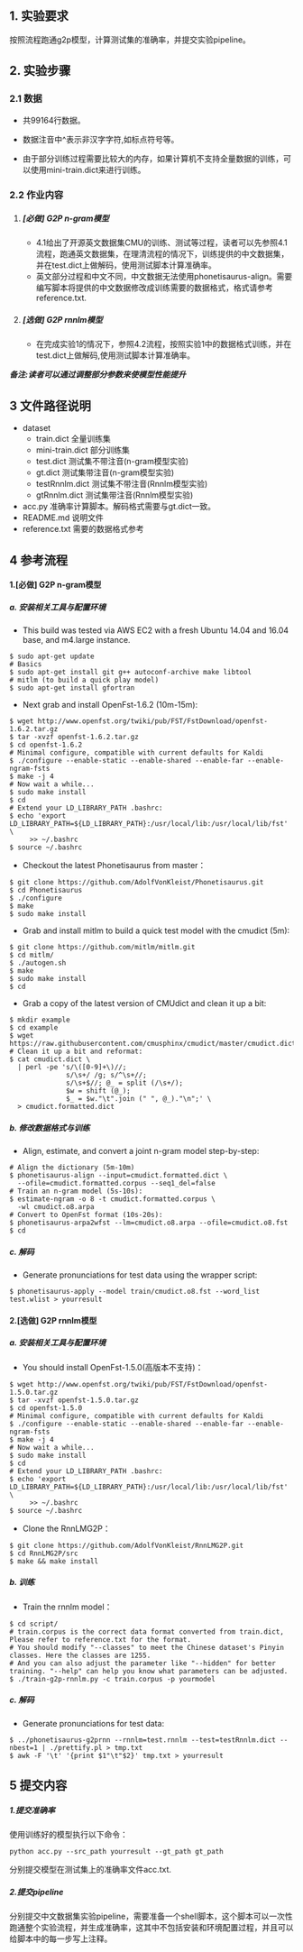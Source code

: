 ## 1. 实验要求

按照流程跑通g2p模型，计算测试集的准确率，并提交实验pipeline。

## 2. 实验步骤
### 2.1  数据

+ 共99164行数据。

+ 数据注音中^表示非汉字字符,如标点符号等。

+ 由于部分训练过程需要比较大的内存，如果计算机不支持全量数据的训练，可以使用mini-train.dict来进行训练。

### 2.2 作业内容

1. ##### [必做] G2P n-gram模型

    + 4.1给出了开源英文数据集CMU的训练、测试等过程，读者可以先参照4.1流程，跑通英文数据集，在理清流程的情况下，训练提供的中文数据集，并在test.dict上做解码，使用测试脚本计算准确率。
    + 英文部分过程和中文不同，中文数据无法使用phonetisaurus-align。需要编写脚本将提供的中文数据修改成训练需要的数据格式，格式请参考reference.txt.

2. ##### [选做] G2P rnnlm模型

    + 在完成实验1的情况下，参照4.2流程，按照实验1中的数据格式训练，并在test.dict上做解码,使用测试脚本计算准确率。

 

***备注:读者可以通过调整部分参数来使模型性能提升***

## 3 文件路径说明

+ dataset
  + train.dict 全量训练集
  + mini-train.dict 部分训练集
  + test.dict 测试集不带注音(n-gram模型实验)
  + gt.dict 测试集带注音(n-gram模型实验)
  + testRnnlm.dict 测试集不带注音(Rnnlm模型实验)
  + gtRnnlm.dict 测试集带注音(Rnnlm模型实验)
+ acc.py 准确率计算脚本。解码格式需要与gt.dict一致。
+ README.md 说明文件
+ reference.txt 需要的数据格式参考

## 4 参考流程

#### 1.[必做] G2P n-gram模型

##### a. 安装相关工具与配置环境

+ This build was tested via AWS EC2 with a fresh Ubuntu 14.04 and 16.04 base, and m4.large instance.

```shell
$ sudo apt-get update
# Basics
$ sudo apt-get install git g++ autoconf-archive make libtool
# mitlm (to build a quick play model)
$ sudo apt-get install gfortran
```

+ Next grab and install OpenFst-1.6.2 (10m-15m):

```shell
$ wget http://www.openfst.org/twiki/pub/FST/FstDownload/openfst-1.6.2.tar.gz
$ tar -xvzf openfst-1.6.2.tar.gz
$ cd openfst-1.6.2
# Minimal configure, compatible with current defaults for Kaldi
$ ./configure --enable-static --enable-shared --enable-far --enable-ngram-fsts
$ make -j 4
# Now wait a while...
$ sudo make install
$ cd
# Extend your LD_LIBRARY_PATH .bashrc:
$ echo 'export LD_LIBRARY_PATH=${LD_LIBRARY_PATH}:/usr/local/lib:/usr/local/lib/fst' \
     >> ~/.bashrc
$ source ~/.bashrc
```

+ Checkout the latest Phonetisaurus from master：

```shell
$ git clone https://github.com/AdolfVonKleist/Phonetisaurus.git
$ cd Phonetisaurus
$ ./configure
$ make
$ sudo make install
```

+ Grab and install mitlm to build a quick test model with the cmudict (5m): 

```shell
$ git clone https://github.com/mitlm/mitlm.git
$ cd mitlm/
$ ./autogen.sh
$ make
$ sudo make install
$ cd
```

+ Grab a copy of the latest version of CMUdict and clean it up a bit:

```shell
$ mkdir example
$ cd example
$ wget https://raw.githubusercontent.com/cmusphinx/cmudict/master/cmudict.dict
# Clean it up a bit and reformat:
$ cat cmudict.dict \
  | perl -pe 's/\([0-9]+\)//;
              s/\s+/ /g; s/^\s+//;
              s/\s+$//; @_ = split (/\s+/);
              $w = shift (@_);
              $_ = $w."\t".join (" ", @_)."\n";' \
  > cmudict.formatted.dict
```

##### b. 修改数据格式与训练

+ Align, estimate, and convert a joint n-gram model step-by-step:

```shell
# Align the dictionary (5m-10m)
$ phonetisaurus-align --input=cmudict.formatted.dict \
  --ofile=cmudict.formatted.corpus --seq1_del=false
# Train an n-gram model (5s-10s):
$ estimate-ngram -o 8 -t cmudict.formatted.corpus \
  -wl cmudict.o8.arpa
# Convert to OpenFst format (10s-20s):
$ phonetisaurus-arpa2wfst --lm=cmudict.o8.arpa --ofile=cmudict.o8.fst
$ cd
```

##### c. 解码

+ Generate pronunciations for test data using the wrapper script:

```shell
$ phonetisaurus-apply --model train/cmudict.o8.fst --word_list test.wlist > yourresult
```

#### 2.[选做] G2P rnnlm模型

##### a.  安装相关工具与配置环境

+ You should install OpenFst-1.5.0(高版本不支持)：

```shell
$ wget http://www.openfst.org/twiki/pub/FST/FstDownload/openfst-1.5.0.tar.gz
$ tar -xvzf openfst-1.5.0.tar.gz
$ cd openfst-1.5.0
# Minimal configure, compatible with current defaults for Kaldi
$ ./configure --enable-static --enable-shared --enable-far --enable-ngram-fsts
$ make -j 4
# Now wait a while...
$ sudo make install
$ cd
# Extend your LD_LIBRARY_PATH .bashrc:
$ echo 'export LD_LIBRARY_PATH=${LD_LIBRARY_PATH}:/usr/local/lib:/usr/local/lib/fst' \
     >> ~/.bashrc
$ source ~/.bashrc
```

+ Clone the RnnLMG2P：

```shell
$ git clone https://github.com/AdolfVonKleist/RnnLMG2P.git
$ cd RnnLMG2P/src
$ make && make install
```

##### b. 训练

+ Train the rnnlm model：

```shell
$ cd script/
# train.corpus is the correct data format converted from train.dict, Please refer to reference.txt for the format. 
# You should modify "--classes" to meet the Chinese dataset's Pinyin classes. Here the classes are 1255.
# And you can also adjust the parameter like "--hidden" for better training. "--help" can help you know what parameters can be adjusted.
$ ./train-g2p-rnnlm.py -c train.corpus -p yourmodel  
```

##### c. 解码

+ Generate pronunciations for test data:

```shell
$ ../phonetisaurus-g2prnn --rnnlm=test.rnnlm --test=testRnnlm.dict --nbest=1 | ./prettify.pl > tmp.txt
$ awk -F '\t' '{print $1"\t"$2}' tmp.txt > yourresult
```



## 5 提交内容

##### 1.提交准确率

使用训练好的模型执行以下命令：

```shell
python acc.py --src_path yourresult --gt_path gt_path
```

分别提交模型在测试集上的准确率文件acc.txt.

##### 2.提交pipeline

分别提交中文数据集实验pipeline，需要准备一个shell脚本，这个脚本可以一次性跑通整个实验流程，并生成准确率，这其中不包括安装和环境配置过程，并且可以给脚本中的每一步写上注释。
